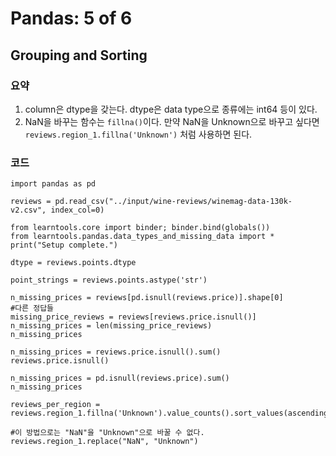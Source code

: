 # Pandas: 5 of 6
## Grouping and Sorting

### 요약
1. column은 dtype을 갖는다. dtype은 data type으로 종류에는 int64 등이 있다.
2. NaN을 바꾸는 함수는 `fillna()`이다. 만약 NaN을 Unknown으로 바꾸고 싶다면 `reviews.region_1.fillna('Unknown')` 처럼 사용하면 된다.

### 코드
```
import pandas as pd

reviews = pd.read_csv("../input/wine-reviews/winemag-data-130k-v2.csv", index_col=0)

from learntools.core import binder; binder.bind(globals())
from learntools.pandas.data_types_and_missing_data import *
print("Setup complete.")

dtype = reviews.points.dtype

point_strings = reviews.points.astype('str')

n_missing_prices = reviews[pd.isnull(reviews.price)].shape[0]
#다른 정답들
missing_price_reviews = reviews[reviews.price.isnull()]
n_missing_prices = len(missing_price_reviews)
n_missing_prices

n_missing_prices = reviews.price.isnull().sum()
reviews.price.isnull()

n_missing_prices = pd.isnull(reviews.price).sum()
n_missing_prices

reviews_per_region = reviews.region_1.fillna('Unknown').value_counts().sort_values(ascending=False)

#이 방법으로는 "NaN"을 "Unknown"으로 바꿀 수 없다.
reviews.region_1.replace("NaN", "Unknown")
```
